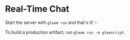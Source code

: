 # Real-Time Chat

Start the server with `gleam run` and that's it! ✨

To build a production artifact, run `gleam run -m gleescript`.
